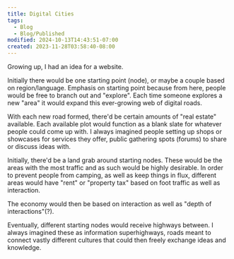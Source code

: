 ```yaml
---
title: Digital Cities
tags:
  - Blog
  - Blog/Published
modified: 2024-10-13T14:43:51-07:00
created: 2023-11-28T03:58:40-08:00
---
```

Growing up, I had an idea for a website. 

Initially there would be one starting point (node), or maybe a couple based on region/language. Emphasis on starting point because from here, people would be free to branch out and "explore". 
Each time someone explores a new "area" it would expand this ever-growing web of digital roads. 

With each new road formed, there'd be certain amounts of "real estate" available. Each available plot would function as a blank slate for whatever people could come up with. I always imagined people setting up shops or showcases for services they offer, public gathering spots (forums) to share or discuss ideas with.

Initially, there'd be a land grab around starting nodes. These would be the areas with the most traffic and as such would be highly desirable.
In order to prevent people from camping, as well as keep things in flux, different areas would have "rent" or "property tax" based on foot traffic as well as interaction. 

The economy would then be based on interaction as well as "depth of interactions"(?). 

Eventually, different starting nodes would receive highways between. I always imagined these as information superhighways, roads meant to connect vastly different cultures that could then freely exchange ideas and knowledge.